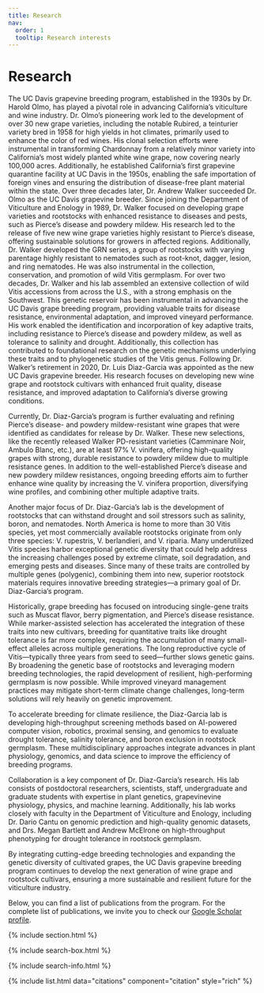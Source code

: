 ```yaml
---
title: Research
nav:
  order: 1
  tooltip: Research interests
---
```


# <i class="fas fa-microscope"></i>Research

The UC Davis grapevine breeding program, established in the 1930s by Dr. Harold Olmo, has played a pivotal role in advancing California’s viticulture and wine industry. Dr. Olmo’s pioneering work led to the development of over 30 new grape varieties, including the notable Rubired, a teinturier variety bred in 1958 for high yields in hot climates, primarily used to enhance the color of red wines. His clonal selection efforts were instrumental in transforming Chardonnay from a relatively minor variety into California’s most widely planted white wine grape, now covering nearly 100,000 acres. Additionally, he established California’s first grapevine quarantine facility at UC Davis in the 1950s, enabling the safe importation of foreign vines and ensuring the distribution of disease-free plant material within the state. Over three decades later, Dr. Andrew Walker succeeded Dr. Olmo as the UC Davis grapevine breeder. Since joining the Department of Viticulture and Enology in 1989, Dr. Walker focused on developing grape varieties and rootstocks with enhanced resistance to diseases and pests, such as Pierce’s disease and powdery mildew. His research led to the release of five new wine grape varieties highly resistant to Pierce’s disease, offering sustainable solutions for growers in affected regions. Additionally, Dr. Walker developed the GRN series, a group of rootstocks with varying parentage highly resistant to nematodes such as root-knot, dagger, lesion, and ring nematodes. He was also instrumental in the collection, conservation, and promotion of wild Vitis germplasm. For over two decades, Dr. Walker and his lab assembled an extensive collection of wild Vitis accessions from across the U.S., with a strong emphasis on the Southwest. This genetic reservoir has been instrumental in advancing the UC Davis grape breeding program, providing valuable traits for disease resistance, environmental adaptation, and improved vineyard performance. His work enabled the identification and incorporation of key adaptive traits, including resistance to Pierce’s disease and powdery mildew, as well as tolerance to salinity and drought. Additionally, this collection has contributed to foundational research on the genetic mechanisms underlying these traits and to phylogenetic studies of the Vitis genus. Following Dr. Walker’s retirement in 2020, Dr. Luis Diaz-Garcia was appointed as the new UC Davis grapevine breeder. His research focuses on developing new wine grape and rootstock cultivars with enhanced fruit quality, disease resistance, and improved adaptation to California’s diverse growing conditions.

Currently, Dr. Diaz-Garcia’s program is further evaluating and refining Pierce’s disease- and powdery mildew-resistant wine grapes that were identified as candidates for release by Dr. Walker. These new selections, like the recently released Walker PD-resistant varieties (Camminare Noir, Ambulo Blanc, etc.), are at least 97% V. vinifera, offering high-quality grapes with strong, durable resistance to powdery mildew due to multiple resistance genes. In addition to the well-established Pierce’s disease and new powdery mildew resistances, ongoing breeding efforts aim to further enhance wine quality by increasing the V. vinifera proportion, diversifying wine profiles, and combining other multiple adaptive traits.

Another major focus of Dr. Diaz-Garcia’s lab is the development of rootstocks that can withstand drought and soil stressors such as salinity, boron, and nematodes. North America is home to more than 30 Vitis species, yet most commercially available rootstocks originate from only three species: V. rupestris, V. berlandieri, and V. riparia. Many underutilized Vitis species harbor exceptional genetic diversity that could help address the increasing challenges posed by extreme climate, soil degradation, and emerging pests and diseases. Since many of these traits are controlled by multiple genes (polygenic), combining them into new, superior rootstock materials requires innovative breeding strategies—a primary goal of Dr. Diaz-Garcia’s program.

Historically, grape breeding has focused on introducing single-gene traits such as Muscat flavor, berry pigmentation, and Pierce’s disease resistance. While marker-assisted selection has accelerated the integration of these traits into new cultivars, breeding for quantitative traits like drought tolerance is far more complex, requiring the accumulation of many small-effect alleles across multiple generations. The long reproductive cycle of Vitis—typically three years from seed to seed—further slows genetic gains. By broadening the genetic base of rootstocks and leveraging modern breeding technologies, the rapid development of resilient, high-performing germplasm is now possible. While improved vineyard management practices may mitigate short-term climate change challenges, long-term solutions will rely heavily on genetic improvement.

To accelerate breeding for climate resilience, the Diaz-Garcia lab is developing high-throughput screening methods based on AI-powered computer vision, robotics, proximal sensing, and genomics to evaluate drought tolerance, salinity tolerance, and boron exclusion in rootstock germplasm. These multidisciplinary approaches integrate advances in plant physiology, genomics, and data science to improve the efficiency of breeding programs. 

Collaboration is a key component of Dr. Diaz-Garcia’s research. His lab consists of postdoctoral researchers, scientists, staff, undergraduate and graduate students with expertise in plant genetics, grapevinevine physiology, physics, and machine learning. Additionally, his lab works closely with faculty in the Department of Viticulture and Enology, including Dr. Dario Cantu on genomic prediction and high-quality genomic datasets, and Drs. Megan Bartlett and Andrew McElrone on high-throughput phenotyping for drought tolerance in rootstock germplasm.

By integrating cutting-edge breeding technologies and expanding the genetic diversity of cultivated grapes, the UC Davis grapevine breeding program continues to develop the next generation of wine grape and rootstock cultivars, ensuring a more sustainable and resilient future for the viticulture industry.

Below, you can find a list of publications from the program. For the complete list of publications, we invite you to check our [Google Scholar profile](https://scholar.google.com/citations?user=VhD8boAAAAAJ&hl=en).

{% include section.html %}

{% include search-box.html %}

{% include search-info.html %}

{% include list.html data="citations" component="citation" style="rich" %}
